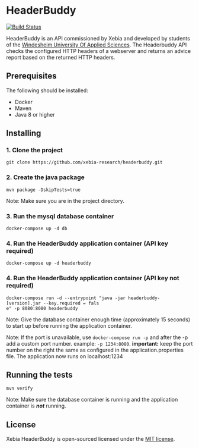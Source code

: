 # HeaderBuddy
[![Build Status](https://travis-ci.org/xebia-research/headerbuddy.svg?branch=release%2F1.0.0)](https://travis-ci.org/xebia-research/headerbuddy)

HeaderBuddy is an API commissioned by Xebia and developed by students of the [Windesheim University Of Applied Sciences](https://www.windesheim.nl/). The Headerbuddy API checks the configured HTTP headers of a webserver and returns an advice report based on the returned HTTP headers. 

## Prerequisites
The following should be installed:
* Docker
* Maven 
* Java 8 or higher

## Installing
### 1. Clone the project
```
git clone https://github.com/xebia-research/headerbuddy.git
```
### 2. Create the java package
```
mvn package -DskipTests=true
```
Note: Make sure you are in the project directory.
### 3. Run the mysql database container
```
docker-compose up -d db
```
### 4. Run the HeaderBuddy application container (API key required)
```
docker-compose up -d headerbuddy
```
### 4. Run the HeaderBuddy application container (API key not required)
```
docker-compose run -d --entrypoint "java -jar headerbuddy-[version].jar --key.required = fals
e" -p 8080:8080 headerbuddy
```
Note: Give the database container enough time (approximately 15 seconds) to start up before running the application container.

Note: If the port is unavailable, use `docker-compose run -p` and after the -p add a custom port number. example: `-p 1234:8080`. **important:** keep the port number on the right the same as configured in the application.properties file. The application now runs on localhost:1234
## Running the tests
```
mvn verify
```
Note: Make sure the database container is running and the application container is ***not*** running.

## License
Xebia HeaderBuddy is open-sourced licensed under the [MIT license](http://opensource.org/licenses/MIT).
